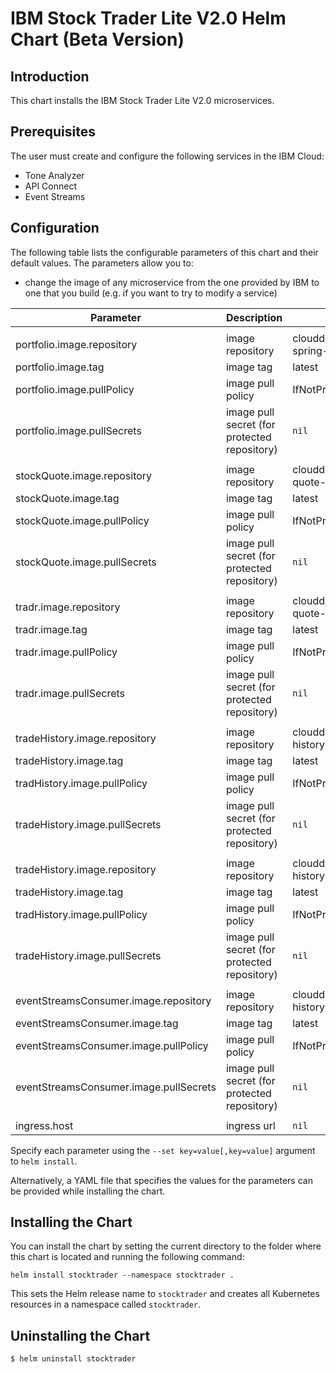 # IBM Stock Trader Lite V2.0  Helm Chart (Beta Version)

## Introduction

This chart installs the IBM Stock Trader Lite V2.0 microservices.

## Prerequisites

The user must create and configure the following services in the IBM Cloud:
* Tone Analyzer
* API Connect
* Event Streams


## Configuration

The following table lists the configurable parameters of this chart and their default values.
The parameters allow you to:
* change the image of any microservice from the one provided by IBM to one that you build (e.g. if you want to try to modify a service)


| Parameter                           | Description                                         | Default                                                                         |
| ----------------------------------- | ----------------------------------------------------| --------------------------------------------------------------------------------|
| | | |
| portfolio.image.repository | image repository |  clouddragons/portfolio-spring-microservices
| portfolio.image.tag | image tag | latest
| portfolio.image.pullPolicy | image pull policy | IfNotPresent
| portfolio.image.pullSecrets | image pull secret (for protected repository) | `nil`
| | | |
| stockQuote.image.repository | image repository | clouddragons/stock-quote-liberty
| stockQuote.image.tag | image tag | latest
| stockQuote.image.pullPolicy | image pull policy | IfNotPresent
| stockQuote.image.pullSecrets | image pull secret (for protected repository) | `nil`
| | | |
| tradr.image.repository | image repository | clouddragons/stock-quote-liberty
| tradr.image.tag | image tag | latest
| tradr.image.pullPolicy | image pull policy | IfNotPresent
| tradr.image.pullSecrets | image pull secret (for protected repository) | `nil`
| | |
| tradeHistory.image.repository | image repository | clouddragons/trade-history-python
| tradeHistory.image.tag | image tag | latest
| tradHistory.image.pullPolicy | image pull policy | IfNotPresent
| tradeHistory.image.pullSecrets | image pull secret (for protected repository) | `nil`
| |
| tradeHistory.image.repository | image repository | clouddragons/trade-history-python
| tradeHistory.image.tag | image tag | latest
| tradHistory.image.pullPolicy | image pull policy | IfNotPresent
| tradeHistory.image.pullSecrets | image pull secret (for protected repository) | `nil`
| |
| eventStreamsConsumer.image.repository | image repository | clouddragons/trade-history-python
| eventStreamsConsumer.image.tag | image tag | latest
| eventStreamsConsumer.image.pullPolicy | image pull policy | IfNotPresent
| eventStreamsConsumer.image.pullSecrets | image pull secret (for protected repository) | `nil`
| |
| ingress.host | ingress url |  `nil`



Specify each parameter using the `--set key=value[,key=value]` argument to `helm install`.

Alternatively, a YAML file that specifies the values for the parameters can be provided while installing the chart.


## Installing the Chart

You can install the chart by setting the current directory to the folder where this chart is located and running the following command:

```console
helm install stocktrader --namespace stocktrader .
```

This sets the Helm release name to `stocktrader` and creates all Kubernetes resources in a namespace called `stocktrader`.

## Uninstalling the Chart

```console
$ helm uninstall stocktrader
```
